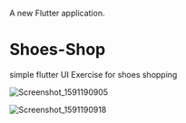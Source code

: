 
A new Flutter application.

# Shoes-Shop
simple flutter UI Exercise for shoes shopping

![Screenshot_1591190905](https://user-images.githubusercontent.com/51218670/83643166-f1f8aa00-a5c4-11ea-8cf9-a8af53f43037.png)


![Screenshot_1591190918](https://user-images.githubusercontent.com/51218670/83643208-ffae2f80-a5c4-11ea-9680-ee0df4b8eb30.png)

